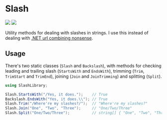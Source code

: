# Slash

[![][build-img]][build]
[![][nuget-img]][nuget]

Utility methods for dealing with slashes in strings.
I use this instead of dealing with [.NET url combining nonsense].

[build]:                       https://ci.appveyor.com/project/TallesL/net-slash
[build-img]:                   https://ci.appveyor.com/api/projects/status/github/tallesl/net-slash?svg=true
[nuget]:                       https://www.nuget.org/packages/Slash
[nuget-img]:                   https://badge.fury.io/nu/Slash.svg
[.NET url combining nonsense]: http://stackoverflow.com/q/18004446

## Usage

There's two static classes (`Slash` and `Backslash`), with methods for checking leading and trailing slash
(`StartsWith` and `EndsWith`), trimming (`Trim`, `TrimStart` and `TrimEnd`), joining (`Join` and `JoinTrimming`) and
splitting (`Split`).

```cs
using SlashLibrary;

Slash.StartsWith("/Yes, it does.");    // True
Backslash.EndsWith("Yes, it does.\\"); // True
Slash.Trim("/Where're my slashes?/");  // "Where're my slashes?"
Slash.Join("One", "Two", "Three");     // "One/Two/Three"
Slash.Split("One/Two/Three");          // string[] { "One", "Two", "Three" }
```